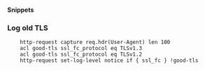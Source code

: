 


#### Snippets

### Log old TLS

```
    http-request capture req.hdr(User-Agent) len 100
    acl good-tls ssl_fc_protocol eq TLSv1.3
    acl good-tls ssl_fc_protocol eq TLSv1.2
    http-request set-log-level notice if { ssl_fc } !good-tls
```
